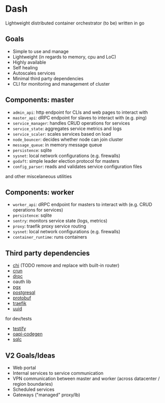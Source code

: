 # Dash
Lightweight distributed container orchestrator (to be) written in go

## Goals

- Simple to use and manage
- Lightweight (in regards to memory, cpu and LoC)
- Highly available
- Self healing
- Autoscales services
- Minimal third party dependencies
- CLI for monitoring and management of cluster

## Components: master
- `admin_api`: http endpoint for CLIs and web pages to interact with
- `master_api`: dRPC endpoint for slaves to interact with (e.g. ping)
- `service_manager`: handles CRUD operations for services
- `service_state`: aggregates service metrics and logs
- `service_scaler`: scales services based on load
- `node_bouncer`: decides whether node can join cluster
- `message_queue`: in memory message queue
- `persistence`: sqlite
- `sysnet`: local network configurations (e.g. firewalls)
- `godaft`: simple leader election protocol for masters
- `config_parser`: reads and validates service configuration files

and other miscelaneous utilities

## Components: worker
- `worker_api`: dRPC endpoint for masters to interact with (e.g. CRUD operations for services)
- `persistence`: sqlite
- `sentry`: monitors service state (logs, metrics)
- `proxy`: traefik proxy service routing
- `sysnet`: local network configurations (e.g. firewalls)
- `container_runtime`: runs containers

## Third party dependencies
- [chi](https://github.com/go-chi/chi) (TODO remove and replace with built-in router)
- [crun](https://github.com/containers/crun)
- [drpc](https://github.com/storj/drpc)
- oauth lib
- [pgx](https://github.com/jackc/pgx)
- [postgresql](https://www.postgresql.org)
- [protobuf](https://github.com/golang/protobuf)
- [traefik](https://github.com/traefik/traefik)
- [uuid](https://github.com/google/uuid)

for dev/tests
- [testify](https://github.com/stretchr/testify)
- [oapi-codegen](https://github.com/deepmap/oapi-codegen)
- [sqlc](https://github.com/sqlc-dev/sqlc)

## V2 Goals/Ideas
- Web portal
- Internal services to service communication
- VPN communication between master and worker (across datacenter / region boundaries)
- Scheduled services
- Gateways ("managed" proxy/lb)
